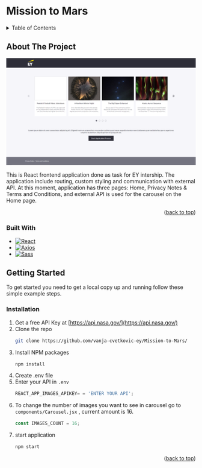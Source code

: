 # Mission to Mars

<!-- TABLE OF CONTENTS -->
<details>
  <summary>Table of Contents</summary>
  <ol>
    <li>
      <a href="#about-the-project">About The Project</a>
      <ul>
        <li><a href="#built-with">Built With</a></li>
      </ul>
    </li>
    <li>
      <a href="#getting-started">Getting Started</a>
      <ul>
        <li><a href="#prerequisites">Prerequisites</a></li>
        <li><a href="#installation">Installation</a></li>
      </ul>
    </li>
  </ol>
</details>

<!-- ABOUT THE PROJECT -->

## About The Project

[![Product Name Screen Shot][product-screenshot]](https://example.com)

This is React frontend application done as task for EY intership. The application include routing, custom styling and communication with external API.
At this moment, application has three pages: Home, Privacy Notes & Terms and Conditions, and external API is used for the carousel on the Home page.

<p align="right">(<a href="#readme-top">back to top</a>)</p>

### Built With

- [![React][react.js]][react-url]
- [![Axios][axios]][axios-url]
- [![Sass][sass]][sass-url]

<!-- GETTING STARTED -->

## Getting Started

To get started you need to get a local copy up and running follow these simple example steps.

### Installation

1. Get a free API Key at [https://api.nasa.gov/](https://api.nasa.gov/)
2. Clone the repo
   ```sh
   git clone https://github.com/vanja-cvetkovic-ey/Mission-to-Mars/
   ```
3. Install NPM packages
   ```sh
   npm install
   ```
4. Create .env file
5. Enter your API in `.env`
   ```js
   REACT_APP_IMAGES_APIKEY= = 'ENTER YOUR API';
   ```
6. To change the number of images you want to see in carousel go to
   `components/Carousel.jsx` , current amount is 16.
   ```js
   const IMAGES_COUNT = 16;
   ```
7. start application
   ```sh
   npm start
   ```

<p align="right">(<a href="#readme-top">back to top</a>)</p>

<!-- MARKDOWN LINKS & IMAGES -->

[product-screenshot]: /mission_to_mars/public/screenshots/Screenshot_1.png
[react.js]: https://img.shields.io/badge/React-20232A?style=for-the-badge&logo=react&logoColor=61DAFB
[react-url]: https://reactjs.org/
[axios]: https://img.shields.io/badge/Axios-563D7C?style=for-the-badge&logo=axios&logoColor=white
[axios-url]: https://axios-http.com/docs/intro
[sass]: https://img.shields.io/badge/sass-11132A?style=for-the-badge&logo=sass&logoColor=6188FB
[sass-url]: https://axios-http.com/docs/intro
